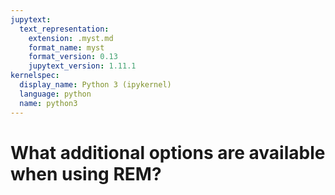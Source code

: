 ```yaml
---
jupytext:
  text_representation:
    extension: .myst.md
    format_name: myst
    format_version: 0.13
    jupytext_version: 1.11.1
kernelspec:
  display_name: Python 3 (ipykernel)
  language: python
  name: python3
---
```


# What additional options are available when using REM?
